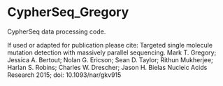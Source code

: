 # CypherSeq_Gregory
CypherSeq data processing code.  

If used or adapted for publication please cite:
Targeted single molecule mutation detection with massively parallel sequencing. 
Mark T. Gregory; Jessica A. Bertout; Nolan G. Ericson; Sean D. Taylor; Rithun Mukherjee; Harlan S. Robins; Charles W. Drescher; Jason H. Bielas
Nucleic Acids Research 2015;
doi: 10.1093/nar/gkv915
